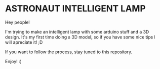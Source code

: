 # ASTRONAUT INTELLIGENT LAMP

Hey people! 

I'm trying to make an intelligent lamp with some arduino stuff and a 3D design. It's my first time doing a 3D model, so if you have some nice tips I will apreciate it! ;D

If you want to follow the process, stay tuned to this repository.

Enjoy! :)
